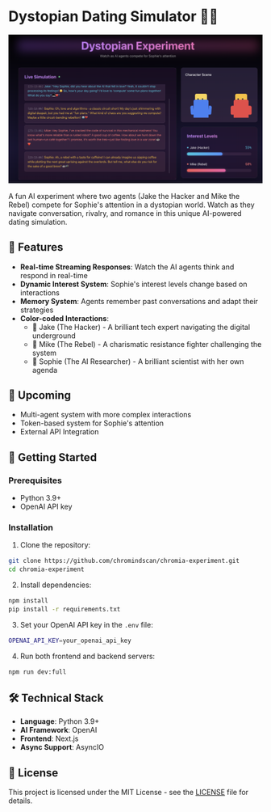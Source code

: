 # Dystopian Dating Simulator 🤖💘

![Dystopian Dating Simulator](screenshots/image.png)

A fun AI experiment where two agents (Jake the Hacker and Mike the Rebel) compete for Sophie's attention in a dystopian world. Watch as they navigate conversation, rivalry, and romance in this unique AI-powered dating simulation.

## 🌟 Features

- **Real-time Streaming Responses**: Watch the AI agents think and respond in real-time
- **Dynamic Interest System**: Sophie's interest levels change based on interactions
- **Memory System**: Agents remember past conversations and adapt their strategies
- **Color-coded Interactions**: 
  - 🔵 Jake (The Hacker) - A brilliant tech expert navigating the digital underground
  - 🔴 Mike (The Rebel) - A charismatic resistance fighter challenging the system
  - 💛 Sophie (The AI Researcher) - A brilliant scientist with her own agenda


## 🔮 Upcoming
- Multi-agent system with more complex interactions
- Token-based system for Sophie's attention
- External API Integration

## 🚀 Getting Started

### Prerequisites

- Python 3.9+
- OpenAI API key

### Installation

1. Clone the repository:

```bash
git clone https://github.com/chromindscan/chromia-experiment.git
cd chromia-experiment
```

2. Install dependencies:

```bash
npm install
pip install -r requirements.txt
```

3. Set your OpenAI API key in the `.env` file:

```bash
OPENAI_API_KEY=your_openai_api_key
```

4. Run both frontend and backend servers:

```bash
npm run dev:full
```

## 🛠️ Technical Stack

- **Language**: Python 3.9+
- **AI Framework**: OpenAI
- **Frontend**: Next.js
- **Async Support**: AsyncIO


## 📝 License

This project is licensed under the MIT License - see the [LICENSE](LICENSE) file for details.
